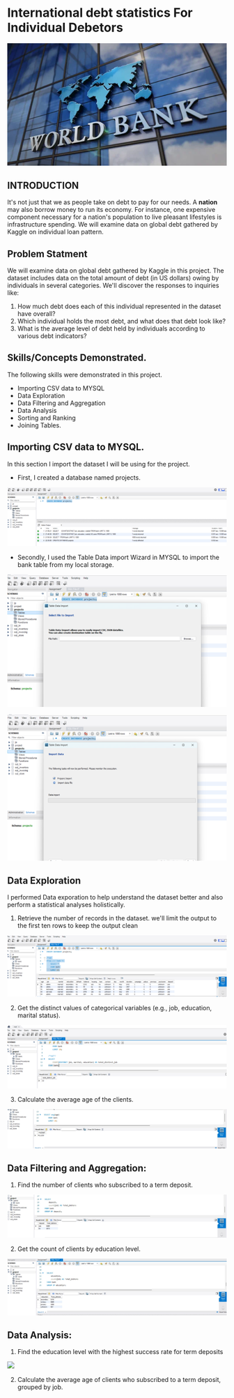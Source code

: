 # International debt statistics For Individual Debetors

![](Work_bank.jpg)

## INTRODUCTION

It's not just that we as people take on debt to pay for our needs. A **nation** may also borrow money to run its economy. For instance, one expensive component necessary for a nation's population to live pleasant lifestyles is infrastructure spending. We will examine data on global debt gathered by Kaggle on individual loan pattern.

## Problem Statment

We will examine data on global debt gathered by Kaggle in this project. The dataset includes data on the total amount of debt (in US dollars) owing by individuals in several categories. We'll discover the responses to inquiries like:

1. How much debt does each of this individual represented in the dataset have overall?
2. Which individual holds the most debt, and what does that debt look like?
3. What is the average level of debt held by individuals according to various debt indicators?

## Skills/Concepts Demonstrated.

The following skills were demonstrated in this project.
- Importing CSV data to MYSQL
- Data Exploration
- Data Filtering and Aggregation
- Data Analysis
- Sorting and Ranking
- Joining Tables.


## Importing CSV data to MYSQL.
 
 In this section I import the dataset I will be using for the project.
 - First, I created a database named projects.

![](Create_database.png)

- Secondly, I used the Table Data import Wizard in MYSQL to import the bank table from my local storage.
 
![](Import_wizard.png)          

![](Import_process.png)

## **Data Exploration**
I performed Data exporation to help understand the dataset better and also perform a statistical analyses holistically.

1. Retrieve the number of records in the dataset. we'll limit the output to the first ten rows to keep the output clean

![](top_10.png)

2. Get the distinct values of categorical variables (e.g., job, education, marital status).

![](job_12.png)

3. Calculate the average age of the clients.

![](Age_avg.jpg)

## Data Filtering and Aggregation:

1. Find the number of clients who subscribed to a term deposit.

![](Debtors_yes_no.jpg)

2. Get the count of clients by education level.

![](Edcation_level.jpg)


## Data Analysis:
1. Find the education level with the highest success rate for term deposits

![](Deposit_where)

2. Calculate the average age of clients who subscribed to a term deposit, grouped by job.
